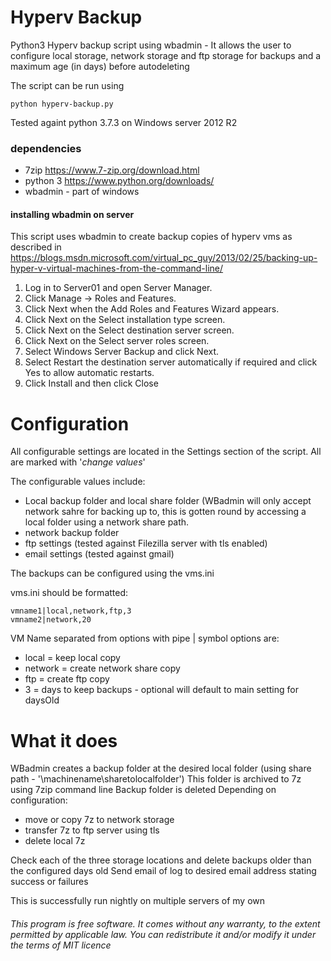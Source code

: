 # Hyperv Backup
Python3 Hyperv backup script using wbadmin - It allows the user to configure local storage, network storage and ftp storage for backups and a maximum age (in days) before autodeleting

The script can be run using 
```
python hyperv-backup.py
```

Tested againt python 3.7.3 on Windows server 2012 R2

### dependencies
- 7zip https://www.7-zip.org/download.html
- python 3 https://www.python.org/downloads/
- wbadmin - part of windows

#### installing wbadmin on server
This script uses wbadmin to create backup copies of hyperv vms as described in https://blogs.msdn.microsoft.com/virtual_pc_guy/2013/02/25/backing-up-hyper-v-virtual-machines-from-the-command-line/

1. Log in to Server01 and open Server Manager.
2. Click Manage → Roles and Features.
3. Click Next when the Add Roles and Features Wizard appears.
4. Click Next on the Select installation type screen.
5. Click Next on the Select destination server screen.
6. Click Next on the Select server roles screen.
7. Select Windows Server Backup and click Next.
8. Select Restart the destination server automatically if required and click Yes to allow automatic restarts.
9. Click Install and then click Close


# Configuration
All configurable settings are located in the Settings section of the script. All are marked with '*change values*'

The configurable values include:

- Local backup folder and local share folder (WBadmin will only accept network sahre for backing up to, this is gotten round by accessing a local folder using a network share path.
- network backup folder
- ftp settings (tested against Filezilla server with tls enabled)
- email settings (tested against gmail)


The backups can be configured using the vms.ini

vms.ini should be formatted:
```
vmname1|local,network,ftp,3
vmname2|network,20
```
VM Name separated from options with pipe | symbol
options are:
  - local = keep local copy
  - network = create network share copy
  - ftp = create ftp copy
  - 3 = days to keep backups - optional will default to main setting for daysOld
  
# What it does
WBadmin creates a backup folder at the desired local folder (using share path - '\\machinename\sharetolocalfolder')
This folder is archived to 7z using 7zip command line
Backup folder is deleted
Depending on configuration:
  - move or copy 7z to network storage
  - transfer 7z to ftp server using tls
  - delete local 7z

Check each of the three storage locations and delete backups older than the configured days old
Send email of log to desired email address stating success or failures

This is successfully run nightly on multiple servers of my own

###### This program is free software. It comes without any warranty, to the extent permitted by applicable law. You can redistribute it and/or modify it under the terms of MIT licence
